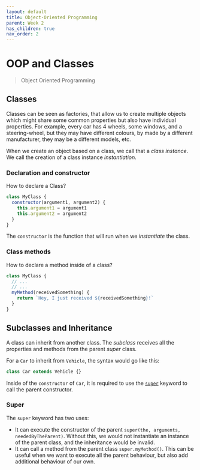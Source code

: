```yaml
---
layout: default
title: Object-Oriented Programming
parent: Week 2
has_children: true
nav_order: 2
---
```


# OOP and Classes

> Object Oriented Programming

## Classes

Classes can be seen as factories, that allow us to create multiple objects which might share some common properties but also have individual properties.
For example, every car has 4 wheels, some windows, and a steering-wheel,
but they may have different colours, by made by a different manufacturer, they may be a different models, etc.

When we create an object based on a class, we call that a _class instance_. We call the creation of a class instance _instantiation_.

### Declaration and constructor

How to declare a Class?

```js
class MyClass {
  constructor(argument1, argument2) {
    this.argument1 = argument1
    this.argument2 = argument2
  }
}
```

The `constructor` is the function that will run when we _instantiate_ the class.

### Class methods

How to declare a method inside of a class?

```js
class MyClass {
  // ...
  // ...
  myMethod(receivedSomething) {
    return `Hey, I just received ${receivedSomething}!`
  }
}
```

## Subclasses and Inheritance

A class can inherit from another class.
The _subclass_ receives all the properties and methods from the parent _super_ class.

For a `Car` to inherit from `Vehicle`, the syntax would go like this:

```js
class Car extends Vehicle {}
```

Inside of the `constructor` of `Car`, it is required to use the [`super`](https://developer.mozilla.org/en-US/docs/Web/JavaScript/Reference/Operators/super) keyword to call the parent constructor.

### Super

The `super` keyword has two uses:

- It can execute the constructor of the parent `super(the, arguments, neededByTheParent)`. Without this, we would not instantiate an instance of the parent class, and the inheritance would be invalid.
- It can call a method from the parent class `super.myMethod()`. This can be useful when we want to execute all the parent behaviour, but also add additional behaviour of our own.

